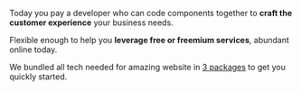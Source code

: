 Today you pay a developer who can code components together to **craft the customer experience** your business needs.

Flexible enough to help you **leverage free or freemium services**, abundant online today.

We bundled all tech needed for amazing website in [3 packages](/offer/) to get you quickly started. 

